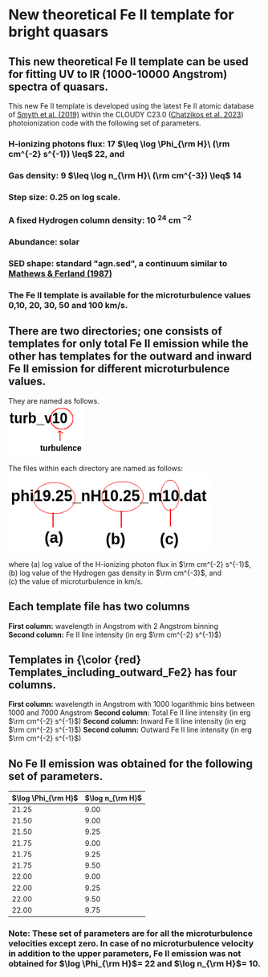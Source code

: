 # New theoretical Fe II template for bright quasars
## This new theoretical Fe II template can be used for fitting UV to IR (1000-10000 Angstrom) spectra of quasars.

This new Fe II template is developed using the latest Fe II atomic database of [Smyth et al. (2019)](https://ui.adsabs.harvard.edu/abs/2019MNRAS.483..654S/abstract/) within the CLOUDY C23.0 ([Chatzikos et al. 2023](https://ui.adsabs.harvard.edu/abs/2023RMxAA..59..327C/abstract/)) photoionization code with the following set of parameters.

### H-ionizing photons flux: 17 $\leq \log \Phi_{\rm H}\ (\rm cm^{-2} s^{-1}) \leq$ 22, and    
### Gas density: 9 $\leq \log n_{\rm H}\  (\rm cm^{-3}) \leq$ 14
### Step size: 0.25 on log scale. 
### A fixed Hydrogen column density: 10 $^{24}$ cm $^{-2}$   
### Abundance: solar
### SED shape: standard "agn.sed", a continuum similar to  [Mathews & Ferland (1987)](https://ui.adsabs.harvard.edu/abs/1987ApJ...323..456M/abstract/)
### The Fe II template is available for the microturbulence values 0,10, 20, 30, 50 and 100 km/s.

## There are two directories; one consists of templates for only total Fe II emission while the other has templates for the outward and inward Fe II emission for different microturbulence values. 
They are named as follows.   
<img src='folder_syntax.png' alt="directory naming" style="height: 100px; width:150px;"/>

The files within each directory are named as follows:   
<img src='./file_name.png' alt="template naming">

where (a) log value of the H-ionizing photon flux in $\rm cm^{-2} s^{-1}$,    
(b) log value of the Hydrogen gas density in $\rm cm^{-3}$, and     
(c) the value of microturbulence in km/s.  

## Each template file has two columns    
<b>First column:</b> wavelength in Angstrom with 2 Angstrom binning    
<b>Second column:</b> Fe II line intensity (in erg $\rm cm^{-2} s^{-1}$)

## Templates in {\color {red} Templates_including_outward_Fe2} has four columns.
<b>First column:</b> wavelength in Angstrom with 1000 logarithmic bins between 1000 and 7000 Angstrom
<b>Second column:</b> Total Fe II line intensity (in erg $\rm cm^{-2} s^{-1}$)
<b>Second column:</b> Inward Fe II line intensity (in erg $\rm cm^{-2} s^{-1}$)
<b>Second column:</b> Outward Fe II line intensity (in erg $\rm cm^{-2} s^{-1}$)

## No Fe II emission was obtained for the following set of parameters.     

| $\log \Phi_{\rm H}$ | $\log n_{\rm H}$ |
|-------------------|----------------|
|   21.25  | 9.00 |
| 21.50  | 9.00 |
| 21.50  | 9.25 |
| 21.75  | 9.00 |
| 21.75  | 9.25 |
| 21.75  | 9.50 |
| 22.00  | 9.00 |
| 22.00  | 9.25 |
| 22.00  | 9.50 |
| 22.00  | 9.75 |

### Note: These set of parameters are for all the microturbulence velocities except zero. In case of no microturbulence velocity in addition to the upper parameters, Fe II emission was not obtained for $\log \Phi_{\rm H}$= 22 and $\log n_{\rm H}$= 10.
